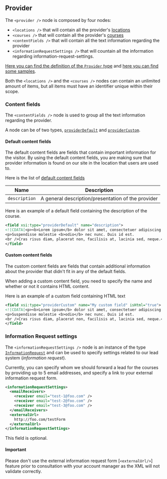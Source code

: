 ## Provider
The `<provider />` node is composed by four nodes:
* `<locations />` that will contain all the provider's [locations](location.md)
* `<courses />` that will contain all the provider's [courses](course.md)
* `<contentFields />` that will contain all the text information regarding the provider
* `<informationRequestSettings />` that will countain all the information regarding information-request-settings.

[Here you can find the definition of the `Provider` type](../../schemas/3.0/provider.xsd) and [here you can find some samples](../../samples/3.0/provider-sample.xml).

Both the `<locations />` and the `<courses />` nodes can contain an unlimited amount of items, but all items must have an identifier unique within their scope.

### Content fields
The `<contentFields />` node is used to group all the text information regarding the provider.

A node can be of two types, [`providerDefault`](../../schemas/3.0/provider-text-property.xsd#L13-L19) and [`providerCustom`](../../schemas/3.0/provider-text-property.xsd#L21-L34).

#### Default content fields
The default content fields are fields that contain important information for the visitor.
By using the default content fields, you are making sure that provider information is found on our site in the location that users are used to.

Here is the list of [default content fields](../../schemas/3.0/provider-text-property.xsd#L36-L40)

|Name|Description|
|-|-|
|`description`|A general description/presentation of the provider|

Here is an example of a default field containing the description of the course.
```xml
<field xsi:type="providerDefault" name="description">
<![CDATA[<p><b>Lorem ipsum</b> dolor sit amet, consectetuer adipiscing elit.</p>
<p>Suspendisse molestie <b>odio</b> nec nunc. Duis id est.
<br />Cras risus diam, placerat non, facilisis at, lacinia sed, neque.</p>]]>
</field>
```

#### Custom content fields
The custom content fields are fields that contain additional information about the provider that didn't fit in any of the default fields.

When adding a custom content field, you need to specify the name and whether or not it contains HTML content.

Here is an example of a custom field containing HTML text

```xml
<field xsi:type="providerCustom" name="My custom field" isHtml="true">
<![CDATA[<p><b>Lorem ipsum</b> dolor sit amet, consectetuer adipiscing elit.</p>
<p>Suspendisse molestie <b>odio</b> nec nunc. Duis id est.
<br />Cras risus diam, placerat non, facilisis at, lacinia sed, neque.</p>]]>
</field>
```

### Information Request settings
The `<informationRequestSettings />` node is an instance of the type [`InformationRequest`](../../schemas/3.0/information-request.xsd#L8-L35) and can be used to specify settings related to our lead system (_information request_).

Currently, you can specify whom we should forward a lead for the courses by providing up to 5 email addresses, and specify a link to your external information request form.

```xml
<informationRequestSettings>
  <emailReceivers>
    <receiver email="test-1@foo.com" />
    <receiver email="test-2@foo.com" />
    <receiver email="test-3@foo.com" />
  </emailReceivers>
  <externalUrl>
	http://foo.com/testForm
  </externalUrl>
</informationRequestSettings>
```

This field is optional.

#### Important
Please don't use the external information request form [`<externalUrl/>`] feature prior to consultation with your account manager as the XML will not validate correctly.
